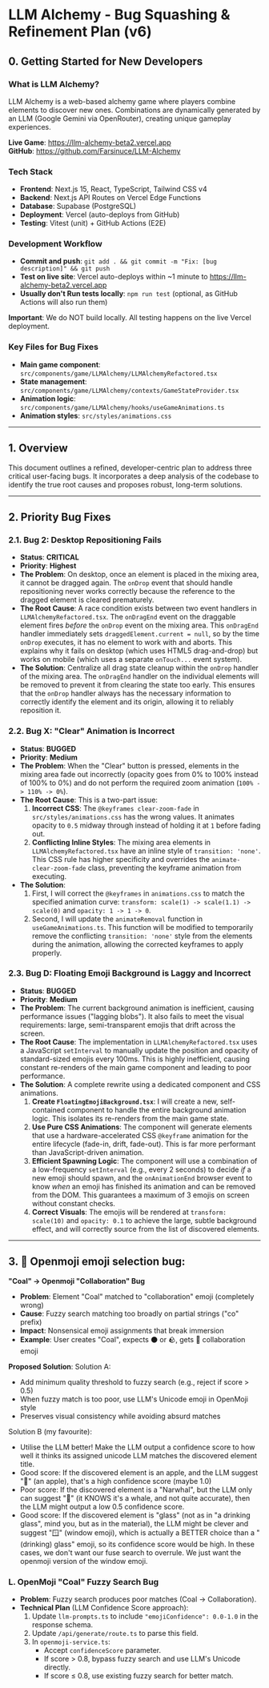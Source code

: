 # LLM Alchemy - Bug Squashing & Refinement Plan (v6)

## 0. Getting Started for New Developers

### What is LLM Alchemy?
LLM Alchemy is a web-based alchemy game where players combine elements to discover new ones. Combinations are dynamically generated by an LLM (Google Gemini via OpenRouter), creating unique gameplay experiences.

**Live Game**: https://llm-alchemy-beta2.vercel.app  
**GitHub**: https://github.com/Farsinuce/LLM-Alchemy

### Tech Stack
- **Frontend**: Next.js 15, React, TypeScript, Tailwind CSS v4
- **Backend**: Next.js API Routes on Vercel Edge Functions
- **Database**: Supabase (PostgreSQL)
- **Deployment**: Vercel (auto-deploys from GitHub)
- **Testing**: Vitest (unit) + GitHub Actions (E2E)

### Development Workflow
- **Commit and push**: `git add . && git commit -m "Fix: [bug description]" && git push`
- **Test on live site**: Vercel auto-deploys within ~1 minute to https://llm-alchemy-beta2.vercel.app
- **Usually don't Run tests locally**: `npm run test` (optional, as GitHub Actions will also run them)

**Important**: We do NOT build locally. All testing happens on the live Vercel deployment.

### Key Files for Bug Fixes
- **Main game component**: `src/components/game/LLMAlchemy/LLMAlchemyRefactored.tsx`
- **State management**: `src/components/game/LLMAlchemy/contexts/GameStateProvider.tsx`
- **Animation logic**: `src/components/game/LLMAlchemy/hooks/useGameAnimations.ts`
- **Animation styles**: `src/styles/animations.css`

---

## 1. Overview

This document outlines a refined, developer-centric plan to address three critical user-facing bugs. It incorporates a deep analysis of the codebase to identify the true root causes and proposes robust, long-term solutions.

---

## 2. Priority Bug Fixes

### 2.1. Bug 2: Desktop Repositioning Fails

-   **Status**: **CRITICAL**
-   **Priority**: **Highest**
-   **The Problem**: On desktop, once an element is placed in the mixing area, it cannot be dragged again. The `onDrop` event that should handle repositioning never works correctly because the reference to the dragged element is cleared prematurely.
-   **The Root Cause**: A race condition exists between two event handlers in `LLMAlchemyRefactored.tsx`. The `onDragEnd` event on the draggable element fires *before* the `onDrop` event on the mixing area. This `onDragEnd` handler immediately sets `draggedElement.current = null`, so by the time `onDrop` executes, it has no element to work with and aborts. This explains why it fails on desktop (which uses HTML5 drag-and-drop) but works on mobile (which uses a separate `onTouch...` event system).
-   **The Solution**: Centralize all drag state cleanup within the `onDrop` handler of the mixing area. The `onDragEnd` handler on the individual elements will be removed to prevent it from clearing the state too early. This ensures that the `onDrop` handler always has the necessary information to correctly identify the element and its origin, allowing it to reliably reposition it.

### 2.2. Bug X: "Clear" Animation is Incorrect

-   **Status**: **BUGGED**
-   **Priority**: **Medium**
-   **The Problem**: When the "Clear" button is pressed, elements in the mixing area fade out incorrectly (opacity goes from 0% to 100% instead of 100% to 0%) and do not perform the required zoom animation (`100% -> 110% -> 0%`).
-   **The Root Cause**: This is a two-part issue:
    1.  **Incorrect CSS**: The `@keyframes clear-zoom-fade` in `src/styles/animations.css` has the wrong values. It animates opacity to `0.5` midway through instead of holding it at `1` before fading out.
    2.  **Conflicting Inline Styles**: The mixing area elements in `LLMAlchemyRefactored.tsx` have an inline style of `transition: 'none'`. This CSS rule has higher specificity and overrides the `animate-clear-zoom-fade` class, preventing the keyframe animation from executing.
-   **The Solution**:
    1.  First, I will correct the `@keyframes` in `animations.css` to match the specified animation curve: `transform: scale(1) -> scale(1.1) -> scale(0)` and `opacity: 1 -> 1 -> 0`.
    2.  Second, I will update the `animateRemoval` function in `useGameAnimations.ts`. This function will be modified to temporarily remove the conflicting `transition: 'none'` style from the elements during the animation, allowing the corrected keyframes to apply properly.

### 2.3. Bug D: Floating Emoji Background is Laggy and Incorrect

-   **Status**: **BUGGED**
-   **Priority**: **Medium**
-   **The Problem**: The current background animation is inefficient, causing performance issues ("lagging blobs"). It also fails to meet the visual requirements: large, semi-transparent emojis that drift across the screen.
-   **The Root Cause**: The implementation in `LLMAlchemyRefactored.tsx` uses a JavaScript `setInterval` to manually update the position and opacity of standard-sized emojis every 100ms. This is highly inefficient, causing constant re-renders of the main game component and leading to poor performance.
-   **The Solution**: A complete rewrite using a dedicated component and CSS animations.
    1.  **Create `FloatingEmojiBackground.tsx`**: I will create a new, self-contained component to handle the entire background animation logic. This isolates its re-renders from the main game state.
    2.  **Use Pure CSS Animations**: The component will generate elements that use a hardware-accelerated CSS `@keyframe` animation for the entire lifecycle (fade-in, drift, fade-out). This is far more performant than JavaScript-driven animation.
    3.  **Efficient Spawning Logic**: The component will use a combination of a low-frequency `setInterval` (e.g., every 2 seconds) to decide *if* a new emoji should spawn, and the `onAnimationEnd` browser event to know *when* an emoji has finished its animation and can be removed from the DOM. This guarantees a maximum of 3 emojis on screen without constant checks.
    4.  **Correct Visuals**: The emojis will be rendered at `transform: scale(10)` and `opacity: 0.1` to achieve the large, subtle background effect, and will correctly source from the list of discovered elements.

---

## 3. 🐛 Openmoji emoji selection bug:

**"Coal" → Openmoji "Collaboration" Bug**
- **Problem**: Element "Coal" matched to "collaboration" emoji (completely wrong)
- **Cause**: Fuzzy search matching too broadly on partial strings ("co" prefix)
- **Impact**: Nonsensical emoji assignments that break immersion
- **Example**: User creates "Coal", expects ⚫ or 🪨, gets 🤝 collaboration emoji

**Proposed Solution**:
Solution A:
- Add minimum quality threshold to fuzzy search (e.g., reject if score > 0.5)
- When fuzzy match is too poor, use LLM's Unicode emoji in OpenMoji style
- Preserves visual consistency while avoiding absurd matches

Solution B (my favourite):
- Utilise the LLM better! Make the LLM output a confidence score to how well it thinks its assigned unicode LLM matches the discovered element title.
- Good score: If the discovered element is an apple, and the LLM suggest "🍎" (an apple), that's a high confidence score (maybe 1.0)
- Poor score: If the discovered element is a "Narwhal", but the LLM only can suggest "🐋" (it KNOWS it's a whale, and not quite accurate), then the LLM might output a low 0.5 confidence score.
- Good score: If the discovered element is "glass" (not as in "a drinking glass", mind you, but as in the material), the LLM might be clever and suggest "🪟" (window emoji), which is actually a BETTER choice than a "(drinking) glass" emoji, so its confidence score would be high. In these cases, we don't want our fuse search to overrule. We just want the openmoji version of the window emoji.

### L. OpenMoji "Coal" Fuzzy Search Bug

- **Problem**: Fuzzy search produces poor matches (Coal → Collaboration).
- **Technical Plan** (LLM Confidence Score approach):
    1. Update `llm-prompts.ts` to include `"emojiConfidence": 0.0-1.0` in the response schema.
    2. Update `/api/generate/route.ts` to parse this field.
    3. In `openmoji-service.ts`:
        - Accept `confidenceScore` parameter.
        - If score > 0.8, bypass fuzzy search and use LLM's Unicode directly.
        - If score ≤ 0.8, use existing fuzzy search for better match.
